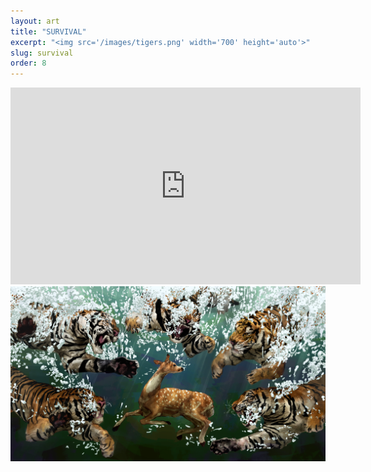 ```yaml
---
layout: art
title: "SURVIVAL"
excerpt: "<img src='/images/tigers.png' width='700' height='auto'>"
slug: survival
order: 8
---
```

<iframe width="560" height="315" src="https://www.youtube.com/embed/ChtxNEybITM?si=G1J7rFfJarwNunpi" title="YouTube video player" frameborder="0" allow="accelerometer; autoplay; clipboard-write; encrypted-media; gyroscope; picture-in-picture; web-share" referrerpolicy="strict-origin-when-cross-origin" allowfullscreen></iframe>

<img src='/images/tigers.png'>
